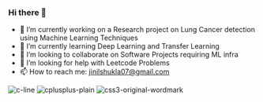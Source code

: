 ### Hi there 👋

- 🔭 I’m currently working on a Research project on Lung Cancer detection using Machine Learning Techniques
- 🌱 I’m currently learning Deep Learning and Transfer Learning
- 👯 I’m looking to collaborate on Software Projects requiring ML infra
- 🤔 I’m looking for help with Leetcode Problems
- 📫 How to reach me: jinilshukla07@gmail.com

![c-line](https://user-images.githubusercontent.com/79164160/199945287-3b8d3535-aafb-4165-aa78-1e9a3079c930.svg)
![cplusplus-plain](https://user-images.githubusercontent.com/79164160/199945406-2045d2fb-e400-4c1c-be18-a11586d617ce.svg)
![css3-original-wordmark](https://user-images.githubusercontent.com/79164160/199945458-a88c8835-8f6f-4485-9754-36cc2a981f07.svg)

